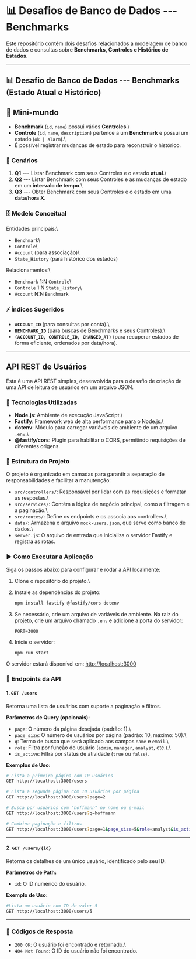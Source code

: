 # 📊 Desafios de Banco de Dados --- Benchmarks

Este repositório contém dois desafios relacionados a modelagem de banco de dados e consultas sobre **Benchmarks, Controles e Histórico de Estados**.

------------------------------------------------------------------------

## 📊 Desafio de Banco de Dados --- Benchmarks (Estado Atual e Histórico)

## 📌 Mini-mundo

-   **Benchmark** (`id`, `name`) possui vários **Controles**.\
-   **Controle** (`id`, `name`, `description`) pertence a um **Benchmark** e possui um estado (`ok | alarm`).\
-   É possível registrar mudanças de estado para reconstruir o histórico.

### 📂 Cenários

1.  **Q1** --- Listar Benchmark com seus Controles e o estado **atual**.\
2.  **Q2** --- Listar Benchmark com seus Controles e as mudanças de estado em um **intervalo de tempo**.\
3.  **Q3** --- Obter Benchmark com seus Controles e o estado em uma **data/hora X**.

### 🗄️ Modelo Conceitual

Entidades principais:\
- `Benchmark`\
- `Controle`\
- `Account` (para associação)\
- `State_History` (para histórico dos estados)

Relacionamentos:\
- `Benchmark` 1:N `Controle`\
- `Controle` 1:N `State_History`\
- `Account` N:N `Benchmark`

### ⚡ Índices Sugeridos

-   **`ACCOUNT_ID`** (para consultas por conta).\
-   **`BENCHMARK_ID`** (para buscas de Benchmarks e seus Controles).\
-   **`(ACCOUNT_ID, CONTROLE_ID, CHANGED_AT)`** (para recuperar estados de forma eficiente, ordenados por data/hora).

------------------------------------------------------------------------

## API REST de Usuários

Esta é uma API REST simples, desenvolvida para o desafio de criação de uma API de leitura de usuários em um arquivo JSON.

### 🚀 Tecnologias Utilizadas

-   **Node.js**: Ambiente de execução JavaScript.\
-   **Fastify**: Framework web de alta performance para o Node.js.\
-   **dotenv**: Módulo para carregar variáveis de ambiente de um arquivo `.env`.\
-   **@fastify/cors**: Plugin para habilitar o CORS, permitindo requisições de diferentes origens.

### 📂 Estrutura do Projeto

O projeto é organizado em camadas para garantir a separação de responsabilidades e facilitar a manutenção:

-   `src/controllers/`: Responsável por lidar com as requisições e formatar as respostas.\
-   `src/services/`: Contém a lógica de negócio principal, como a filtragem e a paginação.\
-   `src/routes/`: Define os endpoints e os associa aos controllers.\
-   `data/`: Armazena o arquivo `mock-users.json`, que serve como banco de dados.\
-   `server.js`: O arquivo de entrada que inicializa o servidor Fastify e registra as rotas.

### ▶️ Como Executar a Aplicação

Siga os passos abaixo para configurar e rodar a API localmente:

1.  Clone o repositório do projeto.\

2.  Instale as dependências do projeto:

    ``` bash
    npm install fastify @fastify/cors dotenv
    ```

3.  Se necessário, crie um arquivo de variáveis de ambiente. Na raiz do projeto, crie um arquivo chamado `.env` e adicione a porta do servidor:

    ``` env
    PORT=3000
    ```

4.  Inicie o servidor:

    ``` bash
    npm run start
    ```

O servidor estará disponível em: <http://localhost:3000>

### 📌 Endpoints da API

#### 1. `GET /users`

Retorna uma lista de usuários com suporte a paginação e filtros.

**Parâmetros de Query (opcionais):**

-   `page`: O número da página desejada (padrão: 1).\
-   `page_size`: O número de usuários por página (padrão: 10, máximo: 50).\
-   `q`: Termo de busca que será aplicado aos campos `name` e `email`.\
-   `role`: Filtra por função do usuário (`admin`, `manager`, `analyst`, etc.).\
-   `is_active`: Filtra por status de atividade (`true` ou `false`).

**Exemplos de Uso:**

``` bash
# Lista a primeira página com 10 usuários
GET http://localhost:3000/users

# Lista a segunda página com 10 usuários por página
GET http://localhost:3000/users?page=2

# Busca por usuários com "hoffmann" no nome ou e-mail
GET http://localhost:3000/users?q=hoffmann

# Combina paginação e filtros
GET http://localhost:3000/users?page=1&page_size=5&role=analyst&is_active=true
```

------------------------------------------------------------------------

#### 2. `GET /users/{id}`

Retorna os detalhes de um único usuário, identificado pelo seu ID.

**Parâmetros de Path:**

-   `id`: O ID numérico do usuário.

**Exemplo de Uso:**

``` bash
#Lista um usuário com ID de valor 5
GET http://localhost:3000/users/5
```

------------------------------------------------------------------------

### 📡 Códigos de Resposta

-   `200 OK`: O usuário foi encontrado e retornado.\
-   `404 Not Found`: O ID do usuário não foi encontrado.